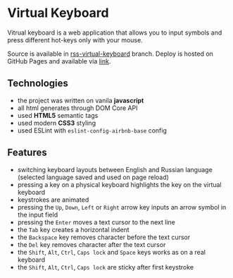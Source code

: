 # Virtual Keyboard

Vitrual keyboard is a web application that allows you to input symbols and press different hot-keys only with your mouse.

Source is available in [rss-virtual-keyboard](https://github.com/Irroar/RSS-Virtual-Keyboard/tree/rss-virtual-keyboard) branch.
Deploy is hosted on GitHub Pages and available via [link](https://irroar.github.io/RSS-Virtual-Keyboard/).

## Technologies

- the project was written on vanila **javascript**
- all html generates through DOM Core API
- used **HTML5** semantic tags
- used modern **CSS3** styling
- used ESLint with `eslint-config-airbnb-base` config

## Features
  - switching keyboard layouts between English and Russian language (selected language saved and used on page reload)
  - pressing a key on a physical keyboard highlights the key on the virtual keyboard
  - keystrokes are animated
  - pressing the `Up`, `Down`, `Left` or `Right` arrow key inputs an arrow symbol in the input field
  - pressing the `Enter` moves a text cursor to the next line
  - the `Tab` key creates a horizontal indent
  - the `Backspace` key removes character before the text cursor
  - the `Del` key removes character after the text cursor
  - the `Shift`, `Alt`, `Ctrl`, `Caps lock` and `Space` keys works as on a real keyboard
  - the `Shift`, `Alt`, `Ctrl`, `Caps lock` are sticky after first keystroke
  
  

